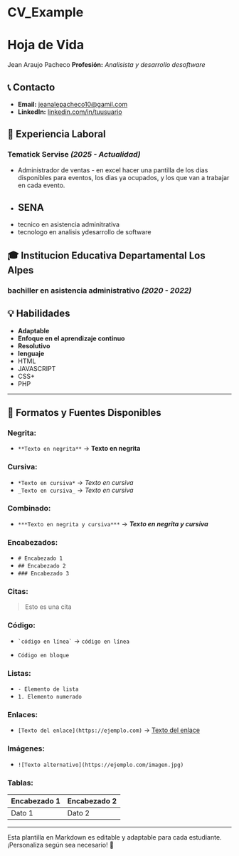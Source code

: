 # CV_Example
# Hoja de Vida

Jean Araujo Pacheco
**Profesión:** _Analisista y desarrollo desoftware_

## 📞 Contacto
- **Email:** [jeanalepacheco10@gamil.com](jeanalepacheco10@gmail.com)
- **LinkedIn:** [linkedin.com/in/tuusuario](https://linkedin.com/in/tuusuario)

## 🏢 Experiencia Laboral
### **Tematick Servise** _(2025 - Actualidad)_
- Administrador de ventas - en excel hacer una pantilla de los dias disponibles para eventos, los dias ya ocupados, y los que van a trabajar en cada evento.
- ## SENA
- tecnico en asistencia adminitrativa
- tecnologo en analisis ydesarrollo de software 

## 🎓 Institucion Educativa Departamental Los Alpes
### **bachiller en asistencia administrativo** _(2020 - 2022)_

## 💡 Habilidades
- **Adaptable**
- **Enfoque en el aprendizaje continuo**
- **Resolutivo**
- **lenguaje**
- HTML
- JAVASCRIPT
- CSS+
- PHP

---

## 🎨 Formatos y Fuentes Disponibles

### **Negrita:**
- `**Texto en negrita**` → **Texto en negrita**

### **Cursiva:**
- `*Texto en cursiva*` → *Texto en cursiva*
- `_Texto en cursiva_` → _Texto en cursiva_

### **Combinado:**
- `***Texto en negrita y cursiva***` → ***Texto en negrita y cursiva***

### **Encabezados:**
- `# Encabezado 1`
- `## Encabezado 2`
- `### Encabezado 3`

### **Citas:**
> Esto es una cita

### **Código:**
- `` `código en línea` `` → `código en línea`
- ```
  Código en bloque
  ```

### **Listas:**
- `- Elemento de lista`
- `1. Elemento numerado`

### **Enlaces:**
- `[Texto del enlace](https://ejemplo.com)` → [Texto del enlace](https://ejemplo.com)

### **Imágenes:**
- `![Texto alternativo](https://ejemplo.com/imagen.jpg)`

### **Tablas:**
| Encabezado 1 | Encabezado 2 |
|-------------|-------------|
| Dato 1     | Dato 2      |

---

Esta plantilla en Markdown es editable y adaptable para cada estudiante. ¡Personaliza según sea necesario! 🎯

